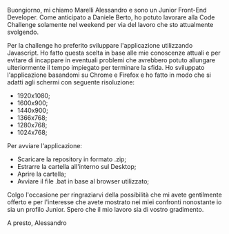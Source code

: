 Buongiorno,
mi chiamo Marelli Alessandro e sono un Junior Front-End Developer.
Come anticipato a Daniele Berto, ho potuto lavorare alla Code Challenge solamente nel weekend per via del lavoro che sto attualmente svolgendo.

Per la challenge ho preferito sviluppare l'applicazione utilizzando Javascript. Ho fatto questa scelta in base alle mie conoscenze attuali e per evitare di incappare in eventuali problemi che avrebbero potuto allungare ulteriormente il tempo impiegato per terminare la sfida.
Ho sviluppato l'applicazione basandomi su Chrome e Firefox e ho fatto in modo che si adatti agli schermi con seguente risoluzione:
 - 1920x1080;
 - 1600x900;
 - 1440x900;
 - 1366x768;
 - 1280x768;
 - 1024x768;

Per avviare l'applicazione:

- Scaricare la repository in formato .zip;
- Estrarre la cartella all'interno sul Desktop;
- Aprire la cartella;
- Avviare il file .bat in base al browser utilizzato;


Colgo l'occasione per ringraziarvi della possibilità che mi avete gentilmente offerto e per l'interesse che avete mostrato nei miei confronti nonostante io sia un profilo Junior.
Spero che il mio lavoro sia di vostro gradimento.

A presto,
Alessandro
